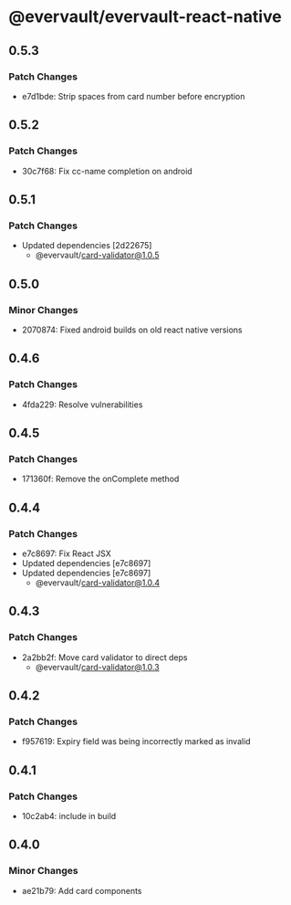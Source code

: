 # @evervault/evervault-react-native

## 0.5.3

### Patch Changes

- e7d1bde: Strip spaces from card number before encryption

## 0.5.2

### Patch Changes

- 30c7f68: Fix cc-name completion on android

## 0.5.1

### Patch Changes

- Updated dependencies [2d22675]
  - @evervault/card-validator@1.0.5

## 0.5.0

### Minor Changes

- 2070874: Fixed android builds on old react native versions

## 0.4.6

### Patch Changes

- 4fda229: Resolve vulnerabilities

## 0.4.5

### Patch Changes

- 171360f: Remove the onComplete method

## 0.4.4

### Patch Changes

- e7c8697: Fix React JSX
- Updated dependencies [e7c8697]
- Updated dependencies [e7c8697]
  - @evervault/card-validator@1.0.4

## 0.4.3

### Patch Changes

- 2a2bb2f: Move card validator to direct deps
  - @evervault/card-validator@1.0.3

## 0.4.2

### Patch Changes

- f957619: Expiry field was being incorrectly marked as invalid

## 0.4.1

### Patch Changes

- 10c2ab4: include in build

## 0.4.0

### Minor Changes

- ae21b79: Add card components
